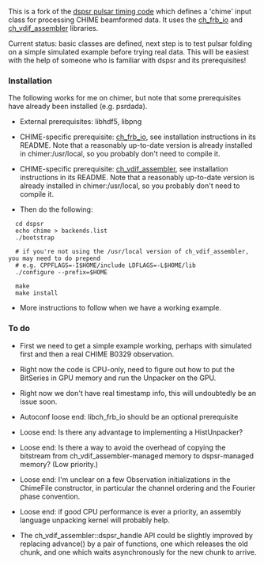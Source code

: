 This is a fork of the [dspsr pulsar timing code](https://github.com/demorest/dspsr) which defines a 'chime'
input class for processing CHIME beamformed data.  It uses the [ch_frb_io](https://github.com/CHIMEFRB/ch_frb_io)
and [ch_vdif_assembler](https://github.com/kmsmith137/ch_vdif_assembler) libraries.

Current status: basic classes are defined, next step is to test pulsar folding on a simple simulated example
before trying real data.  This will be easiest with the help of someone who is familiar with dspsr and its prerequisites!

### Installation

The following works for me on chimer, but note that some prerequisites have already been installed (e.g. psrdada).

 - External prerequisites: libhdf5, libpng

 - CHIME-specific prerequisite: [ch_frb_io](https://github.com/CHIMEFRB/ch_frb_io), see installation instructions in
   its README.  Note that a reasonably up-to-date version is already installed in chimer:/usr/local, so you probably
   don't need to compile it.

 - CHIME-specific prerequisite: [ch_vdif_assembler](https://github.com/kmsmith137/ch_vdif_assembler), see installation 
   instructions in its README.  Note that a reasonably up-to-date version is already installed in chimer:/usr/local, 
   so you probably don't need to compile it.

 - Then do the following:
```
  cd dspsr
  echo chime > backends.list
  ./bootstrap

  # if you're not using the /usr/local version of ch_vdif_assembler, you may need to do prepend 
  # e.g. CPPFLAGS=-I$HOME/include LDFLAGS=-L$HOME/lib
  ./configure --prefix=$HOME

  make
  make install
```

 - More instructions to follow when we have a working example.

### To do

  - First we need to get a simple example working, perhaps with simulated first and then a real
    CHIME B0329 observation.

  - Right now the code is CPU-only, need to figure out how to put the BitSeries in GPU memory
    and run the Unpacker on the GPU.

  - Right now we don't have real timestamp info, this will undoubtedly be an issue soon.

  - Autoconf loose end: libch_frb_io should be an optional prerequisite

  - Loose end: Is there any advantage to implementing a HistUnpacker?

  - Loose end: Is there a way to avoid the overhead of copying the bitstream from ch_vdif_assembler-managed
    memory to dspsr-managed memory?  (Low priority.)

  - Loose end: I'm unclear on a few Observation initializations in the ChimeFile constructor, in particular
    the channel ordering and the Fourier phase convention.

  - Loose end: if good CPU performance is ever a priority, an assembly language unpacking kernel will probably help.

  - The ch_vdif_assembler::dspsr_handle API could be slightly improved by replacing advance() by a pair
    of functions, one which releases the old chunk, and one which waits asynchronously for the new chunk to arrive.
